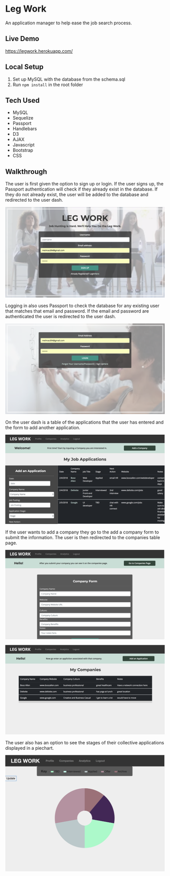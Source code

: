 # Leg Work

An application manager to help ease the job search process.

## Live Demo

https://legwork.herokuapp.com/


## Local Setup

1. Set up MySQL with the database from the schema.sql
2. Run ```npm install``` in the root folder

## Tech Used
* MySQL
* Sequelize
* Passport
* Handlebars
* D3
* AJAX
* Javascript
* Bootstrap
* CSS

## Walkthrough
The user is first given the option to sign up or login. If the user signs up, the Passport authentication will check if they already exist in the database. If they do not already exist, the user will be added to the database and redirected to the user dash.

![SignUp](https://github.com/mmacdonald1/Leg-Work/blob/master/public/assets/images/signup.png)

Logging in also uses Passport to check the database for any existing user that matches that email and password. If the email and password are authenticated the user is redirected to the user dash.

![Login](https://github.com/mmacdonald1/Leg-Work/blob/master/public/assets/images/login.png)

On the user dash is a table of the applications that the user has entered and the form to add another application.

![Applications](https://github.com/mmacdonald1/Leg-Work/blob/master/public/assets/images/applications.png)

If the user wants to add a company they go to the add a company form to submit the information. The user is then redirected to the companies table page.

![Add](https://github.com/mmacdonald1/Leg-Work/blob/master/public/assets/images/add-company.png)

![Companies](https://github.com/mmacdonald1/Leg-Work/blob/master/public/assets/images/companies.png)

The user also has an option to see the stages of their collective applications displayed in a piechart.

![Analytics](https://github.com/mmacdonald1/Leg-Work/blob/master/public/assets/images/analytics.png)
